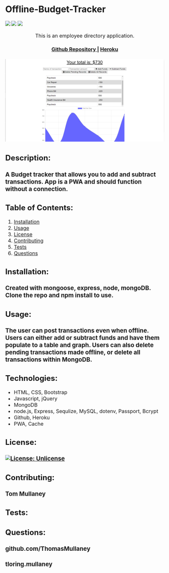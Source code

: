 # Offline-Budget-Tracker

<div>
    <h4>
    </a>
    <a href="https://github.com/ThomasMullaney/Offline-Budget-Tracker/stargazers"><img src="https://img.shields.io/github/stars/ThomasMullaney/Offline-Budget-Tracker.svg?style=plasticr"/></a>
    <a href="https://github.com/ThomasMullaney/Offline-Budget-Tracker/commits/master"><img src="https://img.shields.io/github/last-commit/ThomasMullaney/Offline-Budget-Tracker.svg?style=plasticr"/></a>
        <a href="https://github.com/ThomasMullaney/Offline-Budget-Tracker/commits/master"><img src="https://img.shields.io/github/commit-activity/y/ThomasMullaney/Offline-Budget-Tracker.svg?style=plasticr"/></a>
    </h4>
</div>

<p align="center"><font size="3">
This is an employee directory application.</p>
<div align="center"><a name="menu"></a>
  <h4>
    <a href="https://github.com/ThomasMullaney/Offline-Budget-Tracker">
      Github Repository
    </a>
<span> | </span>
<a href="https://offline-pwa-budget-tracker.herokuapp.com/">
      Heroku
    </a>
  </h4>
</div>

![Screenshot of Application](img/Capture.PNG)
    

## Description:
### A Budget tracker that allows you to add and subtract transactions. App is a PWA and should function without a connection.

## Table of Contents:
     
1. [Installation](#installation)
2. [Usage](#usage)
3. [License](#license)
4. [Contributing](#contributing)
5. [Tests](#tests)
6. [Questions](#questions) 

## Installation: 
### Created with mongoose, express, node, mongoDB. Clone the repo and npm install to use. 

## Usage:
### The user can post transactions even when offline. Users can either add or subtract funds and have them populate to a table and graph. Users can also delete pending transactions made offline, or delete all transactions within MongoDB.

## Technologies:
<ul>
<li>HTML, CSS, Bootstrap</li>
<li>Javascript, jQuery</li>
<li>MongoDB</li>
<li>node.js, Express, Sequlize, MySQL, dotenv, Passport, Bcrypt</li>
<li>Github, Heroku</li>
<li>PWA, Cache</li>
</ul>

## License:
### [![License: Unlicense](https://img.shields.io/badge/license-Unlicense-blue.svg)](http://unlicense.org/)
    
## Contributing:
### Tom Mullaney

## Tests:
### 

    
## Questions:
### github.com/ThomasMullaney
### tloring.mullaney
    

